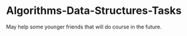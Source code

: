 # Algorithms-Data-Structures-Tasks
May help some younger friends that will do course in the future.
